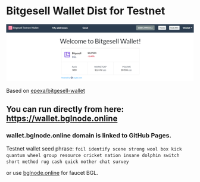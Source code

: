 # Bitgesell Wallet Dist for Testnet

<img src="walletbglnode.png">

Based on [epexa/bitgesell-wallet](https://github.com/epexa/bitgesell-wallet)

## You can run directly from here: https://wallet.bglnode.online

### wallet.bglnode.online domain is linked to GitHub Pages.

Testnet wallet seed phrase:
`foil identify scene strong wool box kick quantum wheel group resource cricket nation insane dolphin switch short method rug cash quick mother chat survey`

or use [bglnode.online](https://bglnode.online) for faucet BGL.


